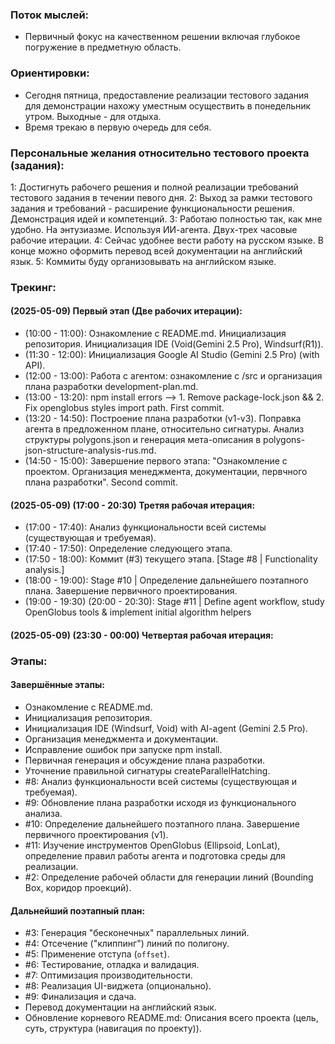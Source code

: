 ### Поток мыслей:
- Первичный фокус на качественном решении включая глубокое погружение в предметную область.

### Ориентировки:
- Сегодня пятница, предоставление реализации тестового задания для демонстрации нахожу уместным осуществить в понедельник утром. Выходные - для отдыха.
- Время трекаю в первую очередь для себя.

### Персональные желания относительно тестового проекта (задания):
1: Достигнуть рабочего решения и полной реализации требований тестового задания в течении певого дня.
2: Выход за рамки тестового задания и требований - расширение функциональности решения. Демонстрация идей и компетенций.
3: Работаю полностью так, как мне удобно. На энтузиазме. Используя ИИ-агента. Двух-трех часовые рабочие итерации.
4: Сейчас удобнее вести работу на русском языке. В конце можно оформить перевод всей документации на английский язык.
5: Коммиты буду организовывать на английском языке.

### Трекинг:

#### (2025-05-09) Первый этап (Две рабочих итерации):
- (10:00 - 11:00): Ознакомление с README.md. Инициализация репозитория. Инициализация IDE (Void(Gemini 2.5 Pro), Windsurf(R1)).
- (11:30 - 12:00): Инициализация Google AI Studio (Gemini 2.5 Pro) (with API).
- (12:00 - 13:00): Работа с агентом: ознакомление с /src и организация плана разработки development-plan.md.
- (13:00 - 13:20): npm install errors --> 1. Remove package-lock.json && 2. Fix openglobus styles import path. First commit.
- (13:20 - 14:50): Построение плана разработки (v1-v3). Поправка агента в предложенном плане, относительно сигнатуры.
                Анализ структуры polygons.json и генерация мета-описания в polygons-json-structure-analysis-rus.md.
- (14:50 - 15:00): Завершение первого этапа: "Ознакомление с проектом. Организация менеджмента, документации, первчного плана разработки". Second commit.

#### (2025-05-09) (17:00 - 20:30) Третяя рабочая итерация:
- (17:00 - 17:40): Анализ функциональности всей системы (существующая и требуемая).    
- (17:40 - 17:50): Определение следующего этапа.
- (17:50 - 18:00): Коммит (#3) текущего этапа. [Stage #8 | Functionality analysis.]
- (18:00 - 19:00): Stage #10 | Определение дальнейшего поэтапного плана. Завершение первичного проектирования.
- (19:00 - 19:30) (20:00 - 20:30): Stage #11 | Define agent workflow, study OpenGlobus tools & implement initial algorithm helpers

#### (2025-05-09) (23:30 - 00:00) Четвертая рабочая итерация:

### Этапы:

#### Завершённые этапы:
- Ознакомление с README.md.
- Инициализация репозитория.
- Инициализация IDE (Windsurf, Void) with AI-agent (Gemini 2.5 Pro).
- Организация менеджмента и документации.
- Исправление ошибок при запуске npm install.
- Первичная генерация и обсуждение плана разработки. 
- Уточнение правильной сигнатуры createParallelHatching.
- #8: Анализ функциональности всей системы (существующая и требуемая).
- #9: Обновление плана разработки исходя из функционального анализа.
- #10: Определение дальнейшего поэтапного плана. Завершение первичного проектирования (v1).
- #11: Изучение инструментов OpenGlobus (Ellipsoid, LonLat), определение правил работы агента и подготовка среды для реализации.
- #2: Определение рабочей области для генерации линий (Bounding Box, коридор проекций).

#### Дальнейший поэтапный план:
- #3: Генерация "бесконечных" параллельных линий.
- #4: Отсечение ("клиппинг") линий по полигону.
- #5: Применение отступа (`offset`).
- #6: Тестирование, отладка и валидация.
- #7: Оптимизация производительности.
- #8: Реализация UI-виджета (опционально).
- #9: Финализация и сдача.
- Перевод документации на английский язык.
- Обновление корневого README.md: Описания всего проекта (цель, суть, структура (навигация по проекту)).